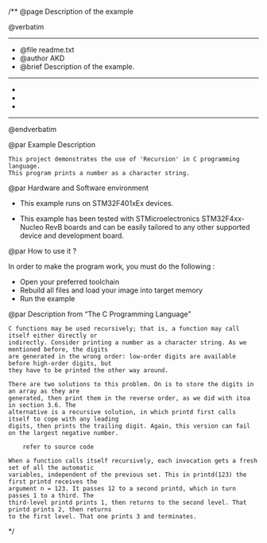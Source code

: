 /**
  @page Description of the example
  
  @verbatim
  ******************************************************************************
  * @file    readme.txt 
  * @author  AKD
  * @brief   Description of the example.
  ******************************************************************************
  *
  *
  *
  ******************************************************************************
  @endverbatim

@par Example Description

	This project demonstrates the use of 'Recursion' in C programming language.
	This program prints a number as a character string.
	

@par Hardware and Software environment  

  - This example runs on STM32F401xEx devices.
    
  - This example has been tested with STMicroelectronics STM32F4xx-Nucleo RevB 
    boards and can be easily tailored to any other supported device 
    and development board.

@par How to use it ? 

In order to make the program work, you must do the following :
 - Open your preferred toolchain 
 - Rebuild all files and load your image into target memory
 - Run the example

@par Description from “The C Programming Language” 

	C functions may be used recursively; that is, a function may call itself either directly or
	indirectly. Consider printing a number as a character string. As we mentioned before, the digits
	are generated in the wrong order: low-order digits are available before high-order digits, but
	they have to be printed the other way around.

	There are two solutions to this problem. On is to store the digits in an array as they are
	generated, then print them in the reverse order, as we did with itoa in section 3.6. The
	alternative is a recursive solution, in which printd first calls itself to cope with any leading
	digits, then prints the trailing digit. Again, this version can fail on the largest negative number.
	
		refer to source code
	
	When a function calls itself recursively, each invocation gets a fresh set of all the automatic
	variables, independent of the previous set. This in printd(123) the first printd receives the
	argument n = 123. It passes 12 to a second printd, which in turn passes 1 to a third. The
	third-level printd prints 1, then returns to the second level. That printd prints 2, then returns
	to the first level. That one prints 3 and terminates.	

 */
